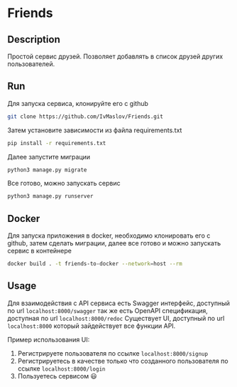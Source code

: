 # Friends
## Description
Простой сервис друзей. Позволяет добавлять в список друзей других пользователей.
## Run
Для запуска сервиса, клонируйте его с github
```sh
git clone https://github.com/IvMaslov/Friends.git
```
Затем установите зависимости из файла requirements.txt
```sh
pip install -r requirements.txt
```
Далее запустите миграции
```sh
python3 manage.py migrate
```
Все готово, можно запускать сервис
```sh
python3 manage.py runserver
```
## Docker
Для запуска приложения в docker, необходимо клонировать его с github, затем сделать миграции, далее все готово и можно запускать сервис в контейнере
```sh
docker build . -t friends-to-docker --network=host --rm
```
## Usage
Для взаимодействия с API сервиса есть Swagger интерфейс, доступный по url `localhost:8000/swagger`
так же есть OpenAPI спецификация, доступная по url `localhost:8000/redoc`
Существует UI, доступный по url `localhost:8000` который зайдействует все функции API. 

Пример использования UI:
1. Регистрируете пользователя по ссылке `localhost:8000/signup`
2. Регистрируетесь в качестве только что созданного пользователя по ссылке `localhost:8000/login`
3. Пользуетесь сервисом :smiley: